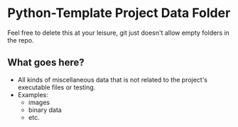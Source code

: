 # Python-Template Project Data Folder

Feel free to delete this at your leisure, git just doesn't allow empty folders in the repo.

## What goes here?
- All kinds of miscellaneous data that is not related to the project's executable files or testing.
- Examples:
  - images
  - binary data
  - etc.
